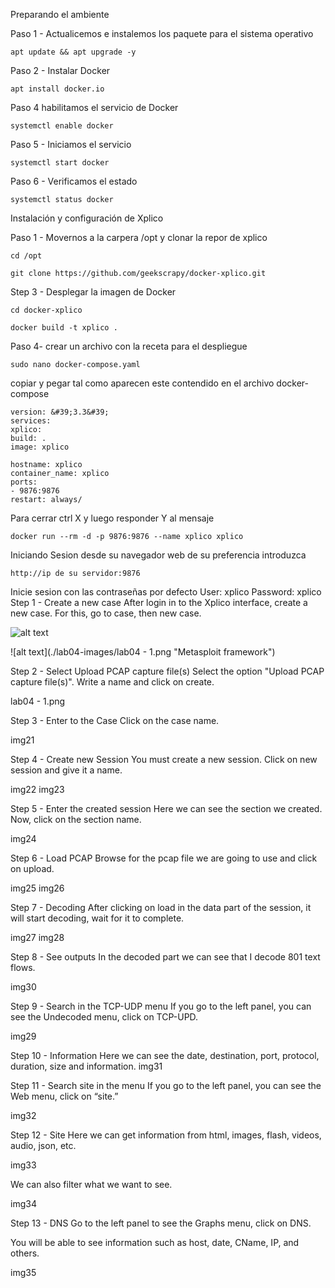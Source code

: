 Preparando el ambiente

Paso 1 - Actualicemos e instalemos los paquete para el sistema operativo 
```
apt update && apt upgrade -y
```
Paso 2 - Instalar Docker

```
apt install docker.io
```
Paso 4 habilitamos el servicio de Docker

```
systemctl enable docker
```
Paso 5  - Iniciamos el servicio
```
systemctl start docker
```
Paso 6 - Verificamos el estado 
```
systemctl status docker
```
Instalación y configuración de Xplico

Paso 1 - Movernos a la carpera /opt y clonar la repor de xplico
```
cd /opt
```
```
git clone https://github.com/geekscrapy/docker-xplico.git
```

Step 3 - Desplegar la imagen de Docker
```
cd docker-xplico
```
```
docker build -t xplico .
```
Paso 4- crear un archivo con la receta para el despliegue
```
sudo nano docker-compose.yaml
```
copiar y pegar tal como aparecen este contendido en el archivo docker-compose
```
version: &#39;3.3&#39;
services:
xplico:
build: .
image: xplico

hostname: xplico
container_name: xplico
ports:
- 9876:9876
restart: always/
```

Para cerrar ctrl X y luego responder Y al mensaje 
```
docker run --rm -d -p 9876:9876 --name xplico xplico
```

Iniciando Sesion 
desde su navegador web de su preferencia introduzca
```
http://ip de su servidor:9876
```
Inicie sesion con las contraseñas por defecto
User: xplico 
Password: xplico 
Step 1 - Create a new case
After login in to the Xplico interface, create a new case. For this, go to case, then new case.

![alt text](./lab01-images/lab01-fig3-msf-console.PNG "Metasploit framework")
 
![alt text](./lab04-images/lab04 - 1.png "Metasploit framework")
 

Step 2 - Select Upload PCAP capture file(s)
Select the option "Upload PCAP capture file(s)". Write a name and click on create.

lab04 - 1.png

Step 3 - Enter to the Case
Click on the case name.

img21

Step 4 - Create new Session
You must create a new session. Click on new session and give it a name.

img22 img23

Step 5 - Enter the created session
Here we can see the section we created. Now, click on the section name.

img24

Step 6 - Load PCAP
Browse for the pcap file we are going to use and click on upload.

img25 img26

Step 7 - Decoding
After clicking on load in the data part of the session, it will start decoding, wait for it to complete.

img27 img28

Step 8 - See outputs
In the decoded part we can see that I decode 801 text flows.

img30

Step 9 - Search in the TCP-UDP menu
If you go to the left panel, you can see the Undecoded menu, click on TCP-UPD.

img29

Step 10 - Information
Here we can see the date, destination, port, protocol, duration, size and information. img31

Step 11 - Search site in the menu
If you go to the left panel, you can see the Web menu, click on “site.”

img32

Step 12 - Site
Here we can get information from html, images, flash, videos, audio, json, etc.

img33

We can also filter what we want to see.

img34

Step 13 - DNS
Go to the left panel to see the Graphs menu, click on DNS.

You will be able to see information such as host, date, CName, IP, and others.

img35

